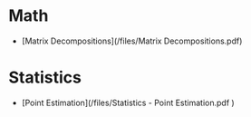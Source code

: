 # Math
- [Matrix Decompositions](/files/Matrix Decompositions.pdf)

# Statistics 
- [Point Estimation](/files/Statistics - Point Estimation.pdf )
